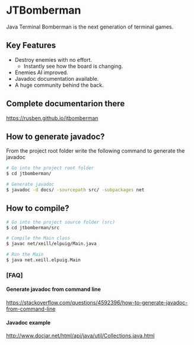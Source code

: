# JTBomberman
Java Terminal Bomberman is the next generation of terminal games.

## Key Features

* Destroy enemies with no effort.
  - Instantly see how the board is changing.
* Enemies AI improved.
* Javadoc documentation available.
* A huge community behind the back.

## Complete documentarion there
https://rusben.github.io/jtbomberman

## How to generate javadoc?

From the project root folder write the following command to generate the javadoc

```bash
# Go into the project root folder
$ cd jtbomberman/

# Generate javadoc
$ javadoc -d docs/ -sourcepath src/ -subpackages net
```

## How to compile?
```bash
# Go into the project source folder (src)
$ cd jtbomberman/src

# Compile the Main class
$ javac net/xeill/elpuig/Main.java

# Run the Main
$ java net.xeill.elpuig.Main
```

### [FAQ]

#### Generate javadoc from command line

https://stackoverflow.com/questions/4592396/how-to-generate-javadoc-from-command-line

#### Javadoc example

http://www.docjar.net/html/api/java/util/Collections.java.html
